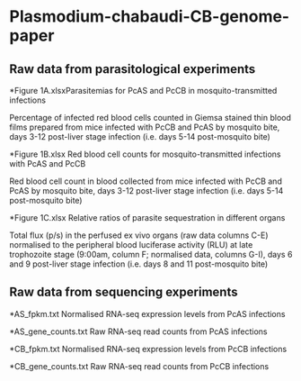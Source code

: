 #  Plasmodium-chabaudi-CB-genome-paper

## Raw data from parasitological experiments
*Figure 1A.xlsxParasitemias for PcAS and PcCB in mosquito-transmitted infections

Percentage of infected red blood cells counted in Giemsa stained thin blood films prepared from mice infected with PcCB and PcAS by mosquito bite, days 3-12 post-liver stage infection (i.e. days 5-14 post-mosquito bite)

*Figure 1B.xlsx    Red blood cell counts for mosquito-transmitted infections with PcAS and PcCB

Red blood cell count in blood collected from mice infected with PcCB and PcAS by mosquito bite, days 3-12 post-liver stage infection (i.e. days 5-14 post-mosquito bite)

*Figure 1C.xlsx    Relative ratios of parasite sequestration in different organs

Total flux (p/s) in the perfused ex vivo organs (raw data columns C-E) normalised to the peripheral blood luciferase activity (RLU) at late trophozoite stage (9:00am, column F; normalised data, columns G-I), days 6 and 9 post-liver stage infection (i.e. days 8 and 11 post-mosquito bite)

## Raw data from sequencing experiments
*AS_fpkm.txt         Normalised RNA-seq expression levels from PcAS infections

*AS_gene_counts.txt  Raw RNA-seq read counts from PcAS infections

*CB_fpkm.txt         Normalised RNA-seq expression levels from PcCB infections

*CB_gene_counts.txt  Raw RNA-seq read counts from PcCB infections
